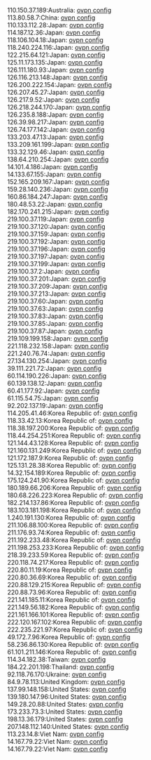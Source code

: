 110.150.37.189:Australia: [ovpn config](vpn/110_150_37_189.ovpn)  
113.80.58.7:China: [ovpn config](vpn/113_80_58_7.ovpn)  
110.133.112.28:Japan: [ovpn config](vpn/110_133_112_28.ovpn)  
114.187.12.36:Japan: [ovpn config](vpn/114_187_12_36.ovpn)  
118.106.104.18:Japan: [ovpn config](vpn/118_106_104_18.ovpn)  
118.240.224.116:Japan: [ovpn config](vpn/118_240_224_116.ovpn)  
122.215.64.121:Japan: [ovpn config](vpn/122_215_64_121.ovpn)  
125.11.173.135:Japan: [ovpn config](vpn/125_11_173_135.ovpn)  
126.111.180.93:Japan: [ovpn config](vpn/126_111_180_93.ovpn)  
126.116.213.148:Japan: [ovpn config](vpn/126_116_213_148.ovpn)  
126.200.222.154:Japan: [ovpn config](vpn/126_200_222_154.ovpn)  
126.207.45.27:Japan: [ovpn config](vpn/126_207_45_27.ovpn)  
126.217.9.52:Japan: [ovpn config](vpn/126_217_9_52.ovpn)  
126.218.244.170:Japan: [ovpn config](vpn/126_218_244_170.ovpn)  
126.235.8.188:Japan: [ovpn config](vpn/126_235_8_188.ovpn)  
126.39.98.217:Japan: [ovpn config](vpn/126_39_98_217.ovpn)  
126.74.177.142:Japan: [ovpn config](vpn/126_74_177_142.ovpn)  
133.203.47.13:Japan: [ovpn config](vpn/133_203_47_13.ovpn)  
133.209.161.199:Japan: [ovpn config](vpn/133_209_161_199.ovpn)  
133.32.129.46:Japan: [ovpn config](vpn/133_32_129_46.ovpn)  
138.64.210.254:Japan: [ovpn config](vpn/138_64_210_254.ovpn)  
14.101.4.186:Japan: [ovpn config](vpn/14_101_4_186.ovpn)  
14.133.67.155:Japan: [ovpn config](vpn/14_133_67_155.ovpn)  
152.165.209.167:Japan: [ovpn config](vpn/152_165_209_167.ovpn)  
159.28.140.236:Japan: [ovpn config](vpn/159_28_140_236.ovpn)  
160.86.184.247:Japan: [ovpn config](vpn/160_86_184_247.ovpn)  
180.48.53.22:Japan: [ovpn config](vpn/180_48_53_22.ovpn)  
182.170.241.215:Japan: [ovpn config](vpn/182_170_241_215.ovpn)  
219.100.37.119:Japan: [ovpn config](vpn/219_100_37_119.ovpn)  
219.100.37.120:Japan: [ovpn config](vpn/219_100_37_120.ovpn)  
219.100.37.159:Japan: [ovpn config](vpn/219_100_37_159.ovpn)  
219.100.37.192:Japan: [ovpn config](vpn/219_100_37_192.ovpn)  
219.100.37.196:Japan: [ovpn config](vpn/219_100_37_196.ovpn)  
219.100.37.197:Japan: [ovpn config](vpn/219_100_37_197.ovpn)  
219.100.37.199:Japan: [ovpn config](vpn/219_100_37_199.ovpn)  
219.100.37.2:Japan: [ovpn config](vpn/219_100_37_2.ovpn)  
219.100.37.201:Japan: [ovpn config](vpn/219_100_37_201.ovpn)  
219.100.37.209:Japan: [ovpn config](vpn/219_100_37_209.ovpn)  
219.100.37.213:Japan: [ovpn config](vpn/219_100_37_213.ovpn)  
219.100.37.60:Japan: [ovpn config](vpn/219_100_37_60.ovpn)  
219.100.37.63:Japan: [ovpn config](vpn/219_100_37_63.ovpn)  
219.100.37.83:Japan: [ovpn config](vpn/219_100_37_83.ovpn)  
219.100.37.85:Japan: [ovpn config](vpn/219_100_37_85.ovpn)  
219.100.37.87:Japan: [ovpn config](vpn/219_100_37_87.ovpn)  
219.109.199.158:Japan: [ovpn config](vpn/219_109_199_158.ovpn)  
221.118.232.158:Japan: [ovpn config](vpn/221_118_232_158.ovpn)  
221.240.76.74:Japan: [ovpn config](vpn/221_240_76_74.ovpn)  
27.134.130.254:Japan: [ovpn config](vpn/27_134_130_254.ovpn)  
39.111.221.72:Japan: [ovpn config](vpn/39_111_221_72.ovpn)  
60.114.190.226:Japan: [ovpn config](vpn/60_114_190_226.ovpn)  
60.139.138.12:Japan: [ovpn config](vpn/60_139_138_12.ovpn)  
60.41.177.92:Japan: [ovpn config](vpn/60_41_177_92.ovpn)  
61.115.54.75:Japan: [ovpn config](vpn/61_115_54_75.ovpn)  
92.202.137.19:Japan: [ovpn config](vpn/92_202_137_19.ovpn)  
114.205.41.46:Korea Republic of: [ovpn config](vpn/114_205_41_46.ovpn)  
118.33.42.13:Korea Republic of: [ovpn config](vpn/118_33_42_13.ovpn)  
118.38.197.200:Korea Republic of: [ovpn config](vpn/118_38_197_200.ovpn)  
118.44.254.251:Korea Republic of: [ovpn config](vpn/118_44_254_251.ovpn)  
121.144.43.128:Korea Republic of: [ovpn config](vpn/121_144_43_128.ovpn)  
121.160.131.249:Korea Republic of: [ovpn config](vpn/121_160_131_249.ovpn)  
121.172.187.9:Korea Republic of: [ovpn config](vpn/121_172_187_9.ovpn)  
125.131.28.38:Korea Republic of: [ovpn config](vpn/125_131_28_38.ovpn)  
14.32.154.189:Korea Republic of: [ovpn config](vpn/14_32_154_189.ovpn)  
175.124.241.90:Korea Republic of: [ovpn config](vpn/175_124_241_90.ovpn)  
180.189.66.206:Korea Republic of: [ovpn config](vpn/180_189_66_206.ovpn)  
180.68.226.223:Korea Republic of: [ovpn config](vpn/180_68_226_223.ovpn)  
182.214.137.86:Korea Republic of: [ovpn config](vpn/182_214_137_86.ovpn)  
183.103.181.198:Korea Republic of: [ovpn config](vpn/183_103_181_198.ovpn)  
1.240.191.130:Korea Republic of: [ovpn config](vpn/1_240_191_130.ovpn)  
211.106.88.100:Korea Republic of: [ovpn config](vpn/211_106_88_100.ovpn)  
211.176.93.74:Korea Republic of: [ovpn config](vpn/211_176_93_74.ovpn)  
211.192.233.48:Korea Republic of: [ovpn config](vpn/211_192_233_48.ovpn)  
211.198.253.233:Korea Republic of: [ovpn config](vpn/211_198_253_233.ovpn)  
218.39.233.59:Korea Republic of: [ovpn config](vpn/218_39_233_59.ovpn)  
220.118.74.217:Korea Republic of: [ovpn config](vpn/220_118_74_217.ovpn)  
220.80.11.19:Korea Republic of: [ovpn config](vpn/220_80_11_19.ovpn)  
220.80.36.69:Korea Republic of: [ovpn config](vpn/220_80_36_69.ovpn)  
220.88.129.215:Korea Republic of: [ovpn config](vpn/220_88_129_215.ovpn)  
220.88.73.96:Korea Republic of: [ovpn config](vpn/220_88_73_96.ovpn)  
221.141.185.11:Korea Republic of: [ovpn config](vpn/221_141_185_11.ovpn)  
221.149.56.182:Korea Republic of: [ovpn config](vpn/221_149_56_182.ovpn)  
221.161.166.101:Korea Republic of: [ovpn config](vpn/221_161_166_101.ovpn)  
222.120.167.102:Korea Republic of: [ovpn config](vpn/222_120_167_102.ovpn)  
222.235.221.97:Korea Republic of: [ovpn config](vpn/222_235_221_97.ovpn)  
49.172.7.96:Korea Republic of: [ovpn config](vpn/49_172_7_96.ovpn)  
58.236.86.130:Korea Republic of: [ovpn config](vpn/58_236_86_130.ovpn)  
61.101.211.146:Korea Republic of: [ovpn config](vpn/61_101_211_146.ovpn)  
114.34.182.38:Taiwan: [ovpn config](vpn/114_34_182_38.ovpn)  
184.22.201.198:Thailand: [ovpn config](vpn/184_22_201_198.ovpn)  
92.118.76.170:Ukraine: [ovpn config](vpn/92_118_76_170.ovpn)  
84.9.78.113:United Kingdom: [ovpn config](vpn/84_9_78_113.ovpn)  
137.99.148.158:United States: [ovpn config](vpn/137_99_148_158.ovpn)  
139.180.147.96:United States: [ovpn config](vpn/139_180_147_96.ovpn)  
149.28.20.88:United States: [ovpn config](vpn/149_28_20_88.ovpn)  
173.233.73.3:United States: [ovpn config](vpn/173_233_73_3.ovpn)  
198.13.36.179:United States: [ovpn config](vpn/198_13_36_179.ovpn)  
207.148.112.140:United States: [ovpn config](vpn/207_148_112_140.ovpn)  
113.23.14.8:Viet Nam: [ovpn config](vpn/113_23_14_8.ovpn)  
14.167.79.22:Viet Nam: [ovpn config](vpn/14_167_79_22.ovpn)  
14.167.79.22:Viet Nam: [ovpn config](vpn/14_167_79_22.ovpn)  
